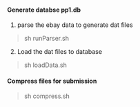 #### Generate databse pp1.db
1. parse the ebay data to generate dat files
>sh runParser.sh
2. Load the dat files to database
>sh loadData.sh

#### Compress files for submission
>sh compress.sh


